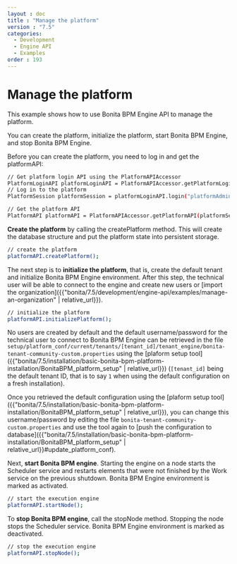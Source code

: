 ```yaml
---
layout : doc
title : "Manage the platform"
version : "7.5"
categories:
  - Development
  - Engine API
  - Examples
order : 193
---
```

# Manage the platform

This example shows how to use Bonita BPM Engine API to manage the platform.

You can create the platform, initialize the platform, start Bonita BPM Engine, and stop Bonita BPM Engine.

Before you can create the platform, you need to log in and get the platformAPI:

```bash
// Get platform login API using the PlatformAPIAccessor
PlatformLoginAPI platformLoginAPI = PlatformAPIAccessor.getPlatformLoginAPI();
// Log in to the platform
PlatformSession platformSession = platformLoginAPI.login("platformAdmin", "platform");

// Get the platform API
PlatformAPI platformAPI = PlatformAPIAccessor.getPlatformAPI(platformSession);    
```

**Create the platform** by calling the createPlatform method. This will create the database structure and put the platform state into persistent storage.

```bash
// create the platform
platformAPI.createPlatform();
```

The next step is to **initialize the platform**, that is, create the default tenant and initialize Bonita BPM Engine environment. 
After this step, the technical user will be able to connect to the engine and create new users or [import the organization]({{"bonita/7.5/development/engine-api/examples/manage-an-organization" | relative_url}}).

```bash
// initialize the platform
platformAPI.initializePlatform();
```

No users are created by default and the default username/password for the technical user to connect to Bonita BPM Engine can be retrieved in the file `setup/platform_conf/current/tenants/[tenant_id]/tenant_engine/bonita-tenant-community-custom.properties` using the [plaform setup tool]({{"bonita/7.5/installation/basic-bonita-bpm-platform-installation/BonitaBPM_platform_setup" | relative_url}}) (`[tenant_id]` being the default tenant ID, that is to say `1` when using the default configuration on a fresh installation).

Once you retrieved the default configuration using the [plaform setup tool]({{"bonita/7.5/installation/basic-bonita-bpm-platform-installation/BonitaBPM_platform_setup" | relative_url}}), you can change this username/password by editing the file `bonita-tenant-community-custom.properties` and use the tool again to [push the configuration to database]({{"bonita/7.5/installation/basic-bonita-bpm-platform-installation/BonitaBPM_platform_setup" | relative_url}}#update_platform_conf).

Next, **start Bonita BPM engine**. Starting the engine on a node starts the Scheduler service and restarts elements that were not finished by the Work service on the previous shutdown. Bonita BPM Engine environment is marked as activated.

```bash
// start the execution engine
platformAPI.startNode();
```

To **stop Bonita BPM engine**, call the stopNode method. Stopping the node stops the Scheduler service. Bonita BPM Engine environment is marked as deactivated.
```bash
// stop the execution engine
platformAPI.stopNode();
```
